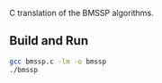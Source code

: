 C translation of the BMSSP algorithms.

## Build and Run
```bash
gcc bmssp.c -lm -o bmssp
./bmssp
```
